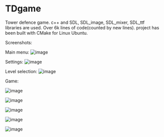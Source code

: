 # TDgame

Tower defence game.
c++ and SDL, SDL_image, SDL_mixer, SDL_ttf libraries are used. Over 6k lines of code(counted by new lines).
project has been built with CMake for Linux Ubuntu.

Screenshots:

Main menu:
![image](https://user-images.githubusercontent.com/94970404/220258394-0557ceb7-2332-465f-80cd-e5b89f1f7974.png)

Settings:
![image](https://user-images.githubusercontent.com/94970404/220258426-f5d38099-0ce5-4d0e-8f14-e32b416f208f.png)

Level selection:
![image](https://user-images.githubusercontent.com/94970404/220258448-440053ef-ea87-45a6-a5e0-fc109b6a63c0.png)

Game:

![image](https://user-images.githubusercontent.com/94970404/220260221-438fd944-da0c-4503-aa58-a4274deeb2e1.png)

![image](https://user-images.githubusercontent.com/94970404/220260250-801f85aa-80f5-4ad8-8f34-5774c0086293.png)

![image](https://user-images.githubusercontent.com/94970404/220260296-252a6e48-b450-47d6-b5d8-5e9d61e95afa.png)

![image](https://user-images.githubusercontent.com/94970404/220260328-93177a2d-cb20-4f98-b420-c2921e5c835f.png)

![image](https://user-images.githubusercontent.com/94970404/220260372-580a1791-1ac2-4011-afb1-c17f5e74da5b.png)

